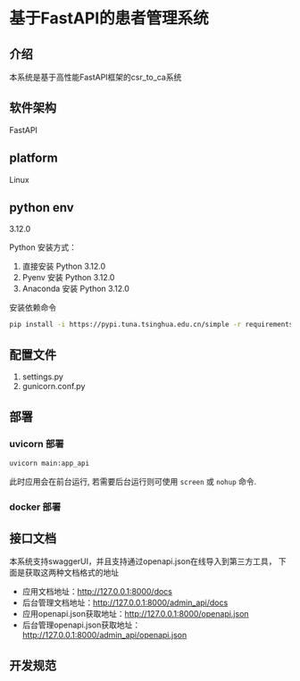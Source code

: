 # 基于FastAPI的患者管理系统
## 介绍
本系统是基于高性能FastAPI框架的csr_to_ca系统
## 软件架构
FastAPI
## platform
Linux
## python env

3.12.0

Python 安装方式：

1. 直接安装 Python 3.12.0
2. Pyenv 安装 Python 3.12.0
3. Anaconda 安装 Python 3.12.0

安装依赖命令

```bash
pip install -i https://pypi.tuna.tsinghua.edu.cn/simple -r requirements.txt
```

## 配置文件

1. settings.py
2. gunicorn.conf.py

## 部署
### uvicorn 部署
```bash
uvicorn main:app_api 
```
此时应用会在前台运行, 若需要后台运行则可使用 `screen` 或 `nohup` 命令.
### docker 部署


## 接口文档
本系统支持swaggerUI，并且支持通过openapi.json在线导入到第三方工具，
下面是获取这两种文档格式的地址 
- 应用文档地址：http://127.0.0.1:8000/docs
- 后台管理文档地址：http://127.0.0.1:8000/admin_api/docs
- 应用openapi.json获取地址：http://127.0.0.1:8000/openapi.json
- 后台管理openapi.json获取地址：http://127.0.0.1:8000/admin_api/openapi.json

## 开发规范
